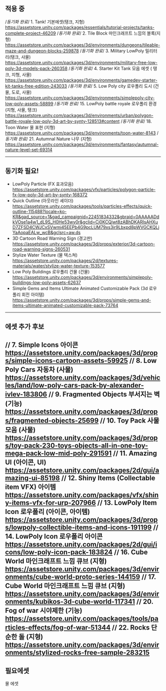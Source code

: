 ## 적용 중

/*동기화 완료*/ 1. Tank! 기본에셋(탱크, 지형) https://assetstore.unity.com/packages/essentials/tutorial-projects/tanks-complete-project-46209
/*동기화 완료*/ 2. Tile Block 마인크래프트 느낌의 블록(지형) https://assetstore.unity.com/packages/3d/environments/dungeons/tileable-maze-and-dungeon-blocks-259878
/*동기화 완료*/ 3. Military LowPoly 밀리터리(탱크, 사물) https://assetstore.unity.com/packages/3d/environments/military-free-low-poly-3d-models-pack-260358
/*동기화 완료*/ 4. Starter Kit Tank 모음 에셋 ( 탱크, 지형, 사물) https://assetstore.unity.com/packages/3d/environments/gamedev-starter-kit-tanks-free-edition-243033
/*동기화 완료*/ 5. Low Poly city 로우폴리 도시 (건물, 도로, 사물) https://assetstore.unity.com/packages/3d/environments/simplepoly-city-low-poly-assets-58899
/*동기화 완료*/ 15. LowPoly battle royale 로우폴리 환경 (지형, 사물, 탱크) https://assetstore.unity.com/packages/3d/environments/urban/polygon-battle-royale-low-poly-3d-art-by-synty-128513#content
/*동기화 완료*/ 18. Toon Water 물 표현 (지형) https://assetstore.unity.com/packages/3d/environments/toon-water-8143
/*동기화 완료*/ 21. Autumnal Nature 나무 (지형) https://assetstore.unity.com/packages/3d/environments/fantasy/autumnal-nature-level-set-69314


---

## 동기화 필요!
- LowPoly Particle (FX 효과모음) https://assetstore.unity.com/packages/vfx/particles/polygon-particle-fx-low-poly-3d-art-by-synty-168372
- Quick Outline (아웃라인 셰이더) https://assetstore.unity.com/packages/tools/particles-effects/quick-outline-115488?locale=ko-KR&gad_source=1&gad_campaignid=22451834332&gbraid=0AAAAADdkVOse1a4w1_dL9S_H0He53wy0r&gclid=Cj0KCQjwt8zABhDKARIsAHXuD7ZFSD4CWJCxSVwmi45EEPb4G9pcLUM79xs3ir9Lbxpd8pWVGCKQLjYaAopaEALw_wcB&gclsrc=aw.ds
- 3D Cartoon Road Warning Sign (경고판) https://assetstore.unity.com/packages/3d/props/exterior/3d-cartoon-road-warning-signs-260531
- Stylize Water Texture (물 텍스쳐) https://assetstore.unity.com/packages/2d/textures-materials/water/stylize-water-texture-153577
- Low Poly Buildings 로우폴리 건물 (건물) https://assetstore.unity.com/packages/3d/environments/simplepoly-buildings-low-poly-assets-62637
- Simple Gems and Items Ultimate Animated Customizable Pack (3d 로우폴리 회전 아이템) https://assetstore.unity.com/packages/3d/props/simple-gems-and-items-ultimate-animated-customizable-pack-73764
---

## 에셋 추가 후보


// 7. Simple Icons 아이콘 https://assetstore.unity.com/packages/3d/props/simple-icons-cartoon-assets-59925
// 8. Low Poly Cars 자동차 (사물) https://assetstore.unity.com/packages/3d/vehicles/land/low-poly-cars-pack-by-alexander-ivlev-183806
// 9. Fragmented Objects 부서지는 벽(기능) https://assetstore.unity.com/packages/3d/props/fragmented-objects-25699
// 10. Toy Pack 사물 모음 (사물) https://assetstore.unity.com/packages/3d/props/toy-pack-230-toys-objects-all-in-one-toy-mega-pack-low-mid-poly-291591
// 11. Amazing UI (아이콘, UI) https://assetstore.unity.com/packages/2d/gui/amazing-ui-85198
// 12. Shiny Items (Collectable item VFX) 아이템 https://assetstore.unity.com/packages/vfx/shiny-items-vfx-for-urp-207966
// 13. LowPoly Item Icon 로우폴리 (아이콘, 아이템) https://assetstore.unity.com/packages/3d/props/lowpoly-collectible-items-and-icons-191199
// 14. LowPoly Icon 로우폴리 아이콘 https://assetstore.unity.com/packages/2d/gui/icons/low-poly-icon-pack-183824
// 16. Cube World 마인크래프트 느낌 큐브 (지형) https://assetstore.unity.com/packages/3d/environments/cube-world-proto-series-144159
// 17. Cube World 마인크래프트 느낌 큐브 (지형) https://assetstore.unity.com/packages/3d/environments/kubikos-3d-cube-world-117341
// 20. Fog of war 시야제한 (기능) https://assetstore.unity.com/packages/tools/particles-effects/fog-of-war-51344
// 22. Rocks 단순한 돌 (지형) https://assetstore.unity.com/packages/3d/environments/stylized-rocks-free-sample-283215
---

## 필요에셋

물 에셋
